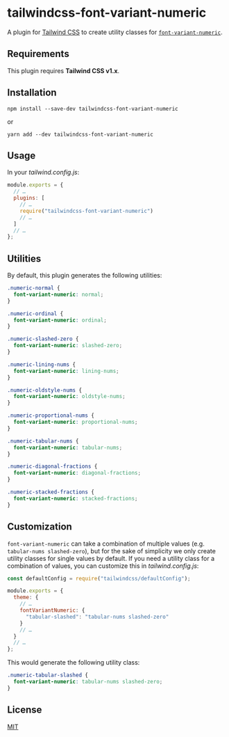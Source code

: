 # tailwindcss-font-variant-numeric

A plugin for [Tailwind CSS](https://www.tailwindcss.com/) to create
utility classes for [`font-variant-numeric`](https://developer.mozilla.org/en-US/docs/Web/CSS/font-variant-numeric).

## Requirements

This plugin requires **Tailwind CSS v1.x**.

## Installation

```shell
npm install --save-dev tailwindcss-font-variant-numeric
```

or

```shell
yarn add --dev tailwindcss-font-variant-numeric
```

## Usage

In your _tailwind.config.js_:

```js
module.exports = {
  // …
  plugins: [
    // …
    require("tailwindcss-font-variant-numeric")
    // …
  ]
  // …
};
```

## Utilities

By default, this plugin generates the following utilities:

```css
.numeric-normal {
  font-variant-numeric: normal;
}

.numeric-ordinal {
  font-variant-numeric: ordinal;
}

.numeric-slashed-zero {
  font-variant-numeric: slashed-zero;
}

.numeric-lining-nums {
  font-variant-numeric: lining-nums;
}

.numeric-oldstyle-nums {
  font-variant-numeric: oldstyle-nums;
}

.numeric-proportional-nums {
  font-variant-numeric: proportional-nums;
}

.numeric-tabular-nums {
  font-variant-numeric: tabular-nums;
}

.numeric-diagonal-fractions {
  font-variant-numeric: diagonal-fractions;
}

.numeric-stacked-fractions {
  font-variant-numeric: stacked-fractions;
}
```

## Customization

`font-variant-numeric` can take a combination of multiple values (e.g.
`tabular-nums slashed-zero`), but for the sake of simplicity we only
create utility classes for single values by default. If you need a
utility class for a combination of values, you can customize this in
_tailwind.config.js_:

```js
const defaultConfig = require("tailwindcss/defaultConfig");

module.exports = {
  theme: {
    // …
    fontVariantNumeric: {
      "tabular-slashed": "tabular-nums slashed-zero"
    }
    // …
  }
  // …
};
```

This would generate the following utility class:

```css
.numeric-tabular-slashed {
  font-variant-numeric: tabular-nums slashed-zero;
}
```

## License

[MIT](https://philippbosch.mit-license.org/)
